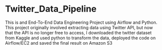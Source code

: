 # Twitter_Data_Pipeline
This is and  End-To-End Data Engineering Project using Airflow and Python. This project originally involved extracting data using Twitter API, but now that the API is no longer free to access, I downloaded the twitter dataset from Kaggle and  used python to transform the data, deployed the code on Airflow/EC2 and saved the final result on Amazon S3
